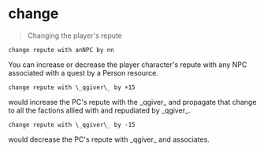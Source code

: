 # change

> Changing the player's repute

    change repute with anNPC by nn

You can increase or decrease the player character's repute with any NPC associated with a quest by a Person resource.

    change repute with \_qgiver\_ by +15

would increase the PC's repute with the \_qgiver\_ and propagate that change to all the factions allied with and repudiated by \_qgiver\_.

    change repute with \_qgiver\_ by -15

would decrease the PC's repute with \_qgiver\_ and associates.

